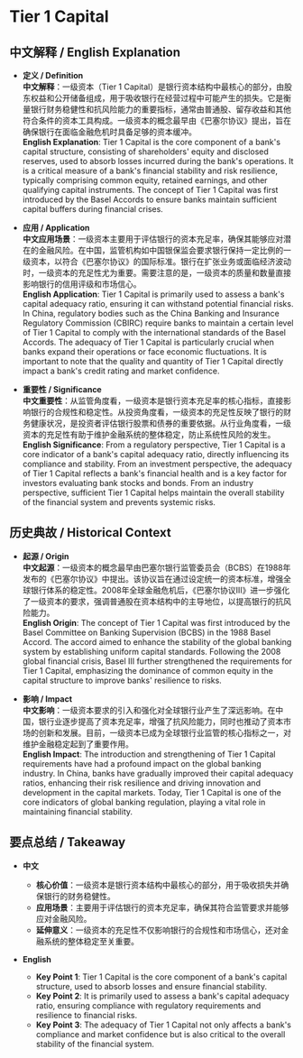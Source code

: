 # Tier 1 Capital

## 中文解释 / English Explanation

* **定义 / Definition**  
  **中文解释**：一级资本（Tier 1 Capital）是银行资本结构中最核心的部分，由股东权益和公开储备组成，用于吸收银行在经营过程中可能产生的损失。它是衡量银行财务稳健性和抗风险能力的重要指标，通常由普通股、留存收益和其他符合条件的资本工具构成。一级资本的概念最早由《巴塞尔协议》提出，旨在确保银行在面临金融危机时具备足够的资本缓冲。  
  **English Explanation**: Tier 1 Capital is the core component of a bank's capital structure, consisting of shareholders' equity and disclosed reserves, used to absorb losses incurred during the bank's operations. It is a critical measure of a bank's financial stability and risk resilience, typically comprising common equity, retained earnings, and other qualifying capital instruments. The concept of Tier 1 Capital was first introduced by the Basel Accords to ensure banks maintain sufficient capital buffers during financial crises.

* **应用 / Application**  
  **中文应用场景**：一级资本主要用于评估银行的资本充足率，确保其能够应对潜在的金融风险。在中国，监管机构如中国银保监会要求银行保持一定比例的一级资本，以符合《巴塞尔协议》的国际标准。银行在扩张业务或面临经济波动时，一级资本的充足性尤为重要。需要注意的是，一级资本的质量和数量直接影响银行的信用评级和市场信心。  
  **English Application**: Tier 1 Capital is primarily used to assess a bank's capital adequacy ratio, ensuring it can withstand potential financial risks. In China, regulatory bodies such as the China Banking and Insurance Regulatory Commission (CBIRC) require banks to maintain a certain level of Tier 1 Capital to comply with the international standards of the Basel Accords. The adequacy of Tier 1 Capital is particularly crucial when banks expand their operations or face economic fluctuations. It is important to note that the quality and quantity of Tier 1 Capital directly impact a bank's credit rating and market confidence.

* **重要性 / Significance**  
  **中文重要性**：从监管角度看，一级资本是银行资本充足率的核心指标，直接影响银行的合规性和稳定性。从投资角度看，一级资本的充足性反映了银行的财务健康状况，是投资者评估银行股票和债券的重要依据。从行业角度看，一级资本的充足性有助于维护金融系统的整体稳定，防止系统性风险的发生。  
  **English Significance**: From a regulatory perspective, Tier 1 Capital is a core indicator of a bank's capital adequacy ratio, directly influencing its compliance and stability. From an investment perspective, the adequacy of Tier 1 Capital reflects a bank's financial health and is a key factor for investors evaluating bank stocks and bonds. From an industry perspective, sufficient Tier 1 Capital helps maintain the overall stability of the financial system and prevents systemic risks.

## 历史典故 / Historical Context

* **起源 / Origin**  
  **中文起源**：一级资本的概念最早由巴塞尔银行监管委员会（BCBS）在1988年发布的《巴塞尔协议》中提出。该协议旨在通过设定统一的资本标准，增强全球银行体系的稳定性。2008年全球金融危机后，《巴塞尔协议III》进一步强化了一级资本的要求，强调普通股在资本结构中的主导地位，以提高银行的抗风险能力。  
  **English Origin**: The concept of Tier 1 Capital was first introduced by the Basel Committee on Banking Supervision (BCBS) in the 1988 Basel Accord. The accord aimed to enhance the stability of the global banking system by establishing uniform capital standards. Following the 2008 global financial crisis, Basel III further strengthened the requirements for Tier 1 Capital, emphasizing the dominance of common equity in the capital structure to improve banks' resilience to risks.

* **影响 / Impact**  
  **中文影响**：一级资本要求的引入和强化对全球银行业产生了深远影响。在中国，银行业逐步提高了资本充足率，增强了抗风险能力，同时也推动了资本市场的创新和发展。目前，一级资本已成为全球银行业监管的核心指标之一，对维护金融稳定起到了重要作用。  
  **English Impact**: The introduction and strengthening of Tier 1 Capital requirements have had a profound impact on the global banking industry. In China, banks have gradually improved their capital adequacy ratios, enhancing their risk resilience and driving innovation and development in the capital markets. Today, Tier 1 Capital is one of the core indicators of global banking regulation, playing a vital role in maintaining financial stability.

## 要点总结 / Takeaway

* **中文**  
  - **核心价值**：一级资本是银行资本结构中最核心的部分，用于吸收损失并确保银行的财务稳健性。  
  - **应用场景**：主要用于评估银行的资本充足率，确保其符合监管要求并能够应对金融风险。  
  - **延伸意义**：一级资本的充足性不仅影响银行的合规性和市场信心，还对金融系统的整体稳定至关重要。  

* **English**  
  - **Key Point 1**: Tier 1 Capital is the core component of a bank's capital structure, used to absorb losses and ensure financial stability.  
  - **Key Point 2**: It is primarily used to assess a bank's capital adequacy ratio, ensuring compliance with regulatory requirements and resilience to financial risks.  
  - **Key Point 3**: The adequacy of Tier 1 Capital not only affects a bank's compliance and market confidence but is also critical to the overall stability of the financial system.